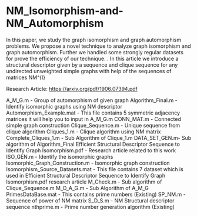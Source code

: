# NM_Isomorphism-and-NM_Automorphism
In this paper, we study the graph isomorphism and graph automorphism problems. We propose a novel technique to analyze graph isomorphism and graph automorphism. Further we handled some strongly regular datasets for prove the efficiency of our technique.  . In this article we introduce a structural descriptor given by a sequence and clique sequence for any undirected unweighted simple graphs with help of the sequences of matrices NM^{l}

Research Article: https://arxiv.org/pdf/1906.07394.pdf

A_M_G.m - Group of automorphism of given graph
Algorithm_Final.m - Identify isomorphic graphs using NM descriptor
Automorphism_Example.mat - This file contains 5 symmetric adjacency matrices it will help you to input in A_M_G.m 
CONN_MAT.m - Connected simple graph construction
Clique_Sequence.m - Unique sequence from clique algorithm
Cliques_1.m - Clique algorithm using NM matrix
Complete_Cliques_1.m - Sub Algorithm of Clique_1.m
DATA_SET_GEN.m- Sub algorithm of Algorithm_Final
Efficient Structural Descriptor Sequence to Identify Graph Isomorphism.pdf - Research article related to this work
ISO_GEN.m - Identify the isomorphic graphs
Isomorphic_Graph_Construction.m - Isomorphic graph construction
Isomorphism_Source_Datasets.mat - This file contains 7 dataset which is used in Efficient Structural Descriptor Sequence to Identify Graph Isomorphism.pdf research article
M_Check.m - Sub algorithm of Clique_Sequence.m
M_O_A_G.m - Sub Algorithm of A_M_G
PrimesDataBase.mat  - This contains prime numbers (Existing)
SP_NM.m - Sequence of power of NM matrix
S_D_S.m - NM Structural descriptor sequence
nthprime.m - Prime number generation algorithm (Existing)
